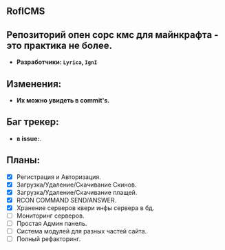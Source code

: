 **RoflCMS**
--------
Репозиторий опен сорс кмс для майнкрафта - это практика не более.
--------

  - **Разработчики: `Lyrica`, `IgnI`**

Изменения:
--------
  - **Их можно увидеть в commit's.**

Баг трекер:
--------
  - **в issue:**.

## Планы:
- [x] Регистрация и Авторизация.
- [x] Загрузка/Удаление/Скачивание Скинов.
- [x] Загрузка/Удаление/Скачивание плащей.
- [x] RCON COMMAND SEND/ANSWER.
- [X] Хранение серверов квери инфы сервера в бд.
- [ ] Мониторинг серверов.
- [ ] Простая Админ панель.
- [ ] Система модулей для разных частей сайта.
- [ ] Полный рефакторинг.
